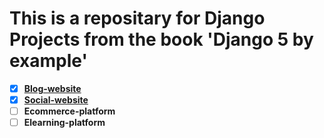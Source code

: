 # This is a repositary for Django Projects from the book 'Django 5 by example'
- [x] **[Blog-website](https://github.com/Mistire/django-projects/tree/main/blog-project)**
- [x] **[Social-website](https://github.com/Mistire/django-projects/tree/main/social-website)**
- [ ] **Ecommerce-platform**
- [ ] **Elearning-platform**
